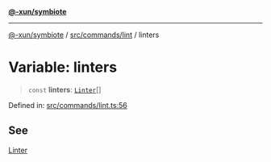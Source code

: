 [**@-xun/symbiote**](../../../../README.md)

***

[@-xun/symbiote](../../../../README.md) / [src/commands/lint](../README.md) / linters

# Variable: linters

> `const` **linters**: [`Linter`](../enumerations/Linter.md)[]

Defined in: [src/commands/lint.ts:56](https://github.com/Xunnamius/symbiote/blob/138da875f3247f966687e95b91c7caf822df3c49/src/commands/lint.ts#L56)

## See

[Linter](../enumerations/Linter.md)
